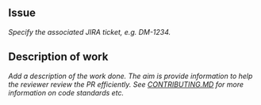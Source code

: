 ## Issue

*Specify the associated JIRA ticket, e.g. DM-1234.*

## Description of work

*Add a description of the work done. The aim is provide information to help the reviewer review the PR efficiently.
See [CONTRIBUTING.MD](CONTRIBUTING.MD) for more information on code standards etc.*
